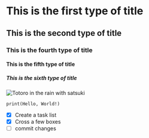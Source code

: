 # This is the first type of title 
## This is the second type of title 
### This is the fourth type of title
#### This is the fifth type of title
##### This is the sixth type of title

![Totoro in the rain with satsuki](https://www.maison-ghibli.com/c/1427-category_default/mon-voisin-totoro.jpg)

```python3
print(Hello, World!)
```

- [x] Create a task list
- [x] Cross a few boxes
- [ ] commit changes
